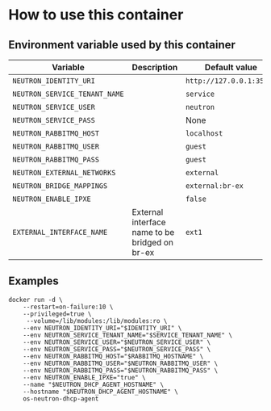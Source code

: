 # How to use this container

## Environment variable used by this container

 Variable | Description | Default value | Required
 --- |---| --- | ----
 `NEUTRON_IDENTITY_URI` | | `http://127.0.0.1:35357` | N
 `NEUTRON_SERVICE_TENANT_NAME` | | `service` | N
 `NEUTRON_SERVICE_USER` | | `neutron` | N
 `NEUTRON_SERVICE_PASS` | | None | Y
 `NEUTRON_RABBITMQ_HOST` | | `localhost` | N
 `NEUTRON_RABBITMQ_USER` | | `guest` | N
 `NEUTRON_RABBITMQ_PASS` | | `guest` | N
 `NEUTRON_EXTERNAL_NETWORKS` | | `external` | N
 `NEUTRON_BRIDGE_MAPPINGS` | | `external:br-ex` | N
 `NEUTRON_ENABLE_IPXE` | | `false` | N
 `EXTERNAL_INTERFACE_NAME` | External interface name to be bridged on br-ex | `ext1` | N

## Examples

    docker run -d \
        --restart=on-failure:10 \
        --privileged=true \
         --volume=/lib/modules:/lib/modules:ro \
        --env NEUTRON_IDENTITY_URI="$IDENTITY_URI" \
        --env NEUTRON_SERVICE_TENANT_NAME="$SERVICE_TENANT_NAME" \
        --env NEUTRON_SERVICE_USER="$NEUTRON_SERVICE_USER" \
        --env NEUTRON_SERVICE_PASS="$NEUTRON_SERVICE_PASS" \
        --env NEUTRON_RABBITMQ_HOST="$RABBITMQ_HOSTNAME" \
        --env NEUTRON_RABBITMQ_USER="$NEUTRON_RABBITMQ_USER" \
        --env NEUTRON_RABBITMQ_PASS="$NEUTRON_RABBITMQ_PASS" \
        --env NEUTRON_ENABLE_IPXE="true" \
        --name "$NEUTRON_DHCP_AGENT_HOSTNAME" \
        --hostname "$NEUTRON_DHCP_AGENT_HOSTNAME" \
        os-neutron-dhcp-agent
